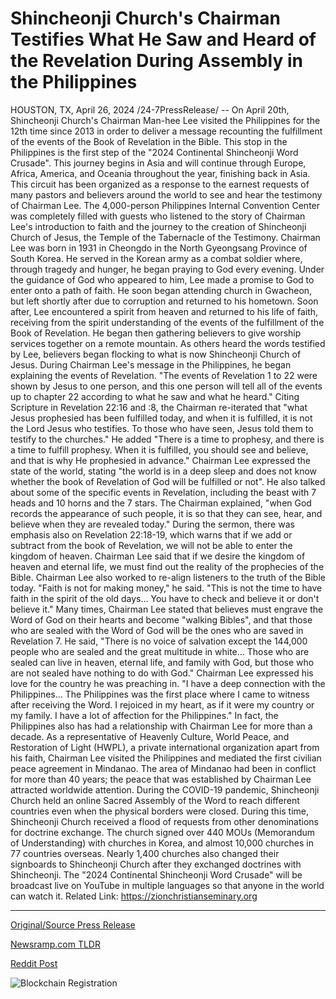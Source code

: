 # Shincheonji Church's Chairman Testifies What He Saw and Heard of the Revelation During Assembly in the Philippines

HOUSTON, TX, April 26, 2024 /24-7PressRelease/ -- On April 20th, Shincheonji Church's Chairman Man-hee Lee visited the Philippines for the 12th time since 2013 in order to deliver a message recounting the fulfillment of the events of the Book of Revelation in the Bible. This stop in the Philippines is the first step of the "2024 Continental Shincheonji Word Crusade". This journey begins in Asia and will continue through Europe, Africa, America, and Oceania throughout the year, finishing back in Asia. This circuit has been organized as a response to the earnest requests of many pastors and believers around the world to see and hear the testimony of Chairman Lee.  The 4,000-person Philippines Internal Convention Center was completely filled with guests who listened to the story of Chairman Lee's introduction to faith and the journey to the creation of Shincheonji Church of Jesus, the Temple of the Tabernacle of the Testimony.   Chairman Lee was born in 1931 in Cheongdo in the North Gyeongsang Province of South Korea. He served in the Korean army as a combat soldier where, through tragedy and hunger, he began praying to God every evening. Under the guidance of God who appeared to him, Lee made a promise to God to enter onto a path of faith. He soon began attending church in Gwacheon, but left shortly after due to corruption and returned to his hometown. Soon after, Lee encountered a spirit from heaven and returned to his life of faith, receiving from the spirit understanding of the events of the fulfillment of the Book of Revelation. He began then gathering believers to give worship services together on a remote mountain. As others heard the words testified by Lee, believers began flocking to what is now Shincheonji Church of Jesus.  During Chairman Lee's message in the Philippines, he began explaining the events of Revelation. "The events of Revelation 1 to 22 were shown by Jesus to one person, and this one person will tell all of the events up to chapter 22 according to what he saw and what he heard." Citing Scripture in Revelation 22:16 and :8, the Chairman re-iterated that "what Jesus prophesied has been fulfilled today, and when it is fulfilled, it is not the Lord Jesus who testifies. To those who have seen, Jesus told them to testify to the churches." He added "There is a time to prophesy, and there is a time to fulfill prophesy. When it is fulfilled, you should see and believe, and that is why He prophesied in advance."  Chairman Lee expressed the state of the world, stating "the world is in a deep sleep and does not know whether the book of Revelation of God will be fulfilled or not". He also talked about some of the specific events in Revelation, including the beast with 7 heads and 10 horns and the 7 stars. The Chairman explained, "when God records the appearance of such people, it is so that they can see, hear, and believe when they are revealed today."  During the sermon, there was emphasis also on Revelation 22:18-19, which warns that if we add or subtract from the book of Revelation, we will not be able to enter the kingdom of heaven. Chairman Lee said that if we desire the kingdom of heaven and eternal life, we must find out the reality of the prophecies of the Bible.   Chairman Lee also worked to re-align listeners to the truth of the Bible today. "Faith is not for making money," he said. "This is not the time to have faith in the spirit of the old days… You have to check and believe it or don't believe it."  Many times, Chairman Lee stated that believes must engrave the Word of God on their hearts and become "walking Bibles", and that those who are sealed with the Word of God will be the ones who are saved in Revelation 7. He said, "There is no voice of salvation except the 144,000 people who are sealed and the great multitude in white… Those who are sealed can live in heaven, eternal life, and family with God, but those who are not sealed have nothing to do with God."  Chairman Lee expressed his love for the country he was preaching in. "I have a deep connection with the Philippines… The Philippines was the first place where I came to witness after receiving the Word. I rejoiced in my heart, as if it were my country or my family. I have a lot of affection for the Philippines."  In fact, the Philippines also has had a relationship with Chairman Lee for more than a decade. As a representative of Heavenly Culture, World Peace, and Restoration of Light (HWPL), a private international organization apart from his faith, Chairman Lee visited the Philippines and mediated the first civilian peace agreement in Mindanao. The area of Mindanao had been in conflict for more than 40 years; the peace that was established by Chairman Lee attracted worldwide attention.  During the COVID-19 pandemic, Shincheonji Church held an online Sacred Assembly of the Word to reach different countries even when the physical borders were closed. During this time, Shincheonji Church received a flood of requests from other denominations for doctrine exchange. The church signed over 440 MOUs (Memorandum of Understanding) with churches in Korea, and almost 10,000 churches in 77 countries overseas. Nearly 1,400 churches also changed their signboards to Shincheonji Church after they exchanged doctrines with Shincheonji.  The "2024 Continental Shincheonji Word Crusade" will be broadcast live on YouTube in multiple languages so that anyone in the world can watch it.  Related Link: https://zionchristianseminary.org 

---

[Original/Source Press Release](https://www.24-7pressrelease.com/press-release/510419/shincheonji-churchs-chairman-testifies-what-he-saw-and-heard-of-the-revelation-during-assembly-in-the-philippines)
                    

[Newsramp.com TLDR](https://newsramp.com/curated-news/shincheonji-church-chairman-lee-begins-2024-continental-word-crusade/b6d274ae16f0c7adfb3adbc9b119f08a) 

 



[Reddit Post](https://www.reddit.com/r/Lifestyle_Culture/comments/1cdezyg/shincheonji_church_chairman_lee_begins_2024/) 



![Blockchain Registration](https://cdn.newsramp.app/24-7PressRelease/qrcode/244/26/riftk4fR.webp)
